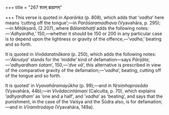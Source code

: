 +++
title = "267 शतम् ब्राह्मणम्"

+++
This verse is quoted in *Aparārka* (p. 808), which adds that ‘*vadha*’
here means ‘cutting off the tongue’;—in *Parāśaramadhava* (Vyavahāra, p.
295);—in *Mitākṣarā*, (2.207),.where *Bālambhaṭṭī* adds the following
notes:—‘*Adhyardha*,’ 150,—whether it should be 150 or 200 in any
particular case is to depend upon the lightness or gravity of the
offence,—‘*vadha*,’ beating and so forth.

It is quoted in *Vivādaratnākara* (p. 250), which adds the following
notes:—‘*Ākruśya*’ stands for the ‘middle’ kind of defamation—says
*Pārijāta*;—‘*adhyardham śatam*’, 150,—‘*dve vā*’, this alternative is
prescribed in view of the comparative gravity of the
defamation;—‘*vadha*’, beating, cutting off of the tongue and so forth.

It is quoted’ in *Vyavahāramayūkha* (p. 99);—and in *Nṛsiṃhaprasāda*
(Vyavahāra, 44b);—in *Vivādacintāmaṇi* (Calcutta, p. 70), which explains
‘*adhyardham*’ as ‘one and a half’, and ‘*vadha*’ as ‘beating’, and says
that the punishment, in the case of the Vaiśya and the Śūdra also, is
for defamation;—and in *Vīramitrodaya* (Vyavahāra, 149a).


